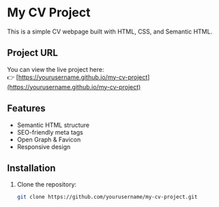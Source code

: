 # My CV Project

This is a simple CV webpage built with HTML, CSS, and Semantic HTML.

## Project URL
You can view the live project here:  
👉 [https://yourusername.github.io/my-cv-project](https://yourusername.github.io/my-cv-project)

## Features
- Semantic HTML structure
- SEO-friendly meta tags
- Open Graph & Favicon
- Responsive design

## Installation
1. Clone the repository:
   ```bash
   git clone https://github.com/yourusername/my-cv-project.git
